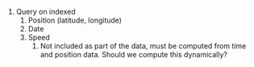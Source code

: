 1. Query on indexed
   1. Position (latitude, longitude)
   2. Date
   3. Speed
      1. Not included as part of the data, must be computed from time and position data. Should we compute this dynamically?
